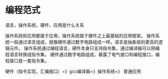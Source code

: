 # 编程范式

语言，操作系统，硬件，应用是什么关系

操作系统和应用都属于应用，操作系统属于硬件之上最基础的应用框架。
操作系统一般通过语言组成，就像硬件通过数字电路组成一样。语言是抽象级别更高的逻辑元件。
操作系统通过编程语言，硬件本身只支持指令集，通过编译器可以把编程语言转换成指令集。
硬件通过数字电路组成，暴露了电气接口和编程接口，编程接口是一套指令集。

硬件（指令实现，汇编接口）=》gcc编译器=》操作系统=》 普通应用
